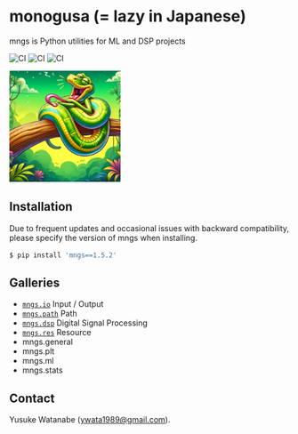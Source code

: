 # monogusa (= lazy in Japanese)
mngs is Python utilities for ML and DSP projects

![CI](https://github.com/ywatanabe1989/mngs/actions/workflows/pypi_latest.yml/badge.svg)
![CI](https://github.com/ywatanabe1989/mngs/actions/workflows/latest_release.yml/badge.svg)
![CI](https://github.com/ywatanabe1989/mngs/actions/workflows/develop.yml/badge.svg)


<!-- ![Hard Working Sloth](./docs/hard_working_sloth.jpg) -->
<!-- ![Lazy Python](./docs/lazy_python.gif) -->
<img src="./docs/lazy_python.gif" alt="Lazy Python" width="200px">

## Installation
Due to frequent updates and occasional issues with backward compatibility, please specify the version of mngs when installing.
``` bash
$ pip install 'mngs==1.5.2'
```

## Galleries
- [`mngs.io`](https://github.com/ywatanabe1989/mngs/tree/main/src/mngs/io#readme) Input / Output
- [`mngs.path`](https://github.com/ywatanabe1989/mngs/tree/main/src/mngs/path#readme) Path
- [`mngs.dsp`](https://github.com/ywatanabe1989/mngs/tree/main/src/mngs/dsp#readme) Digital Signal Processing
- [`mngs.res`](https://github.com/ywatanabe1989/mngs/tree/main/src/mngs/res#readme) Resource
- mngs.general
- mngs.plt
- mngs.ml
- mngs.stats

## Contact
Yusuke Watanabe (ywata1989@gmail.com).


